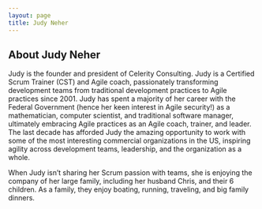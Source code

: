```yaml
---
layout: page
title: Judy Neher
---
```


## About Judy Neher
Judy is the founder and president of Celerity Consulting. Judy is a Certified Scrum Trainer (CST) and Agile coach, passionately transforming development teams from traditional development practices to Agile practices since 2001. Judy has spent a majority of her career with the Federal Government (hence her keen interest in Agile security!) as a mathematician, computer scientist, and traditional software manager, ultimately embracing Agile practices as an Agile coach, trainer, and leader. The last decade has afforded Judy the amazing opportunity to work with some of the most interesting commercial organizations in the US, inspiring agility across development teams, leadership, and the organization as a whole.

When Judy isn’t sharing her Scrum passion with teams, she is enjoying the company of her large family, including her husband Chris, and their 6 children. As a family, they enjoy boating, running, traveling, and big family dinners.
